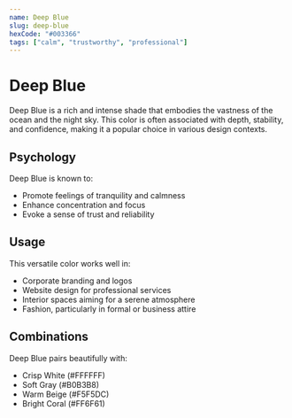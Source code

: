 ```yaml
---
name: Deep Blue
slug: deep-blue
hexCode: "#003366"
tags: ["calm", "trustworthy", "professional"]
---
```


# Deep Blue

Deep Blue is a rich and intense shade that embodies the vastness of the ocean and the night sky. This color is often associated with depth, stability, and confidence, making it a popular choice in various design contexts.

## Psychology

Deep Blue is known to:
- Promote feelings of tranquility and calmness
- Enhance concentration and focus
- Evoke a sense of trust and reliability

## Usage

This versatile color works well in:
- Corporate branding and logos
- Website design for professional services
- Interior spaces aiming for a serene atmosphere
- Fashion, particularly in formal or business attire

## Combinations

Deep Blue pairs beautifully with:
- Crisp White (#FFFFFF)
- Soft Gray (#B0B3B8)
- Warm Beige (#F5F5DC)
- Bright Coral (#FF6F61)